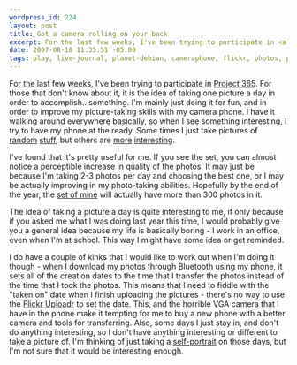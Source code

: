 ```yaml
--- 
wordpress_id: 224
layout: post
title: Got a camera rolling on your back
excerpt: For the last few weeks, I've been trying to participate in <a href="http://photojojo.com/content/tutorials/project-365-take-a-photo-a-day/">Project 365</a>.  For those that don't know about it, it is the idea of taking one picture a day in order to accomplish.. something.  I'm mainly just doing it for fun, and in order to improve my picture-taking skills with my camera phone.   I have it walking around everywhere basically, so when I see something interesting, I try to have my phone at the ready.
date: 2007-08-18 11:35:51 -05:00
tags: play, live-journal, planet-debian, cameraphone, flickr, photos, project365
---
```

For the last few weeks, I've been trying to participate in <a href="http://photojojo.com/content/tutorials/project-365-take-a-photo-a-day/">Project 365</a>.  For those that don't know about it, it is the idea of taking one picture a day in order to accomplish.. something.  I'm mainly just doing it for fun, and in order to improve my picture-taking skills with my camera phone.   I have it walking around everywhere basically, so when I see something interesting, I try to have my phone at the ready.  Some times I just take pictures of  <a href="http://flickr.com/photos/jamuraa/1161207399/in/set-72157601532004533/">random</a><a> </a><a href="http://flickr.com/photos/jamuraa/1162062936/in/set-72157601532004533/">stuff</a>, but others are <a href="http://flickr.com/photos/jamuraa/1012736321/in/set-72157601532004533/">more</a> <a href="http://flickr.com/photos/jamuraa/1088783453/in/set-72157601532004533/">interesting</a>.

I've found that it's pretty useful for me.  If you see the set, you can almost notice a perceptible increase in quality of the photos.  It may just be because I'm taking 2-3 photos per day and choosing the best one, or I may be actually improving in my photo-taking abilities.  Hopefully by the end of the year, the <a href="http://flickr.com/photos/jamuraa/sets/72157601532004533/">set of mine</a> will actually have more than 300 photos in it.

The idea of taking a picture a day is quite interesting to me, if only because if you asked me what I was doing last year this time, I would probably give you a general idea because my life is basically boring - I work in an office, even when I'm at school.  This way I might have some idea or get reminded.

I do have a couple of kinks that I would like to work out when I'm doing it though - when I download my photos through Bluetooth using my phone, it sets all of the creation dates to the time that I transfer the photos instead of the time that I took the photos.  This means that I need to fiddle with the "taken on" date when I finish uploading the pictures - there's no way to use the <a href="http://flickr.com/tools/">Flickr Uploadr</a> to set the date.  This, and the horrible VGA camera that I have in the phone make it tempting for me to buy a new phone with a better camera and tools for transferring.  Also, some days I just stay in, and don't do anything interesting, so I don't have anything interesting or different to take a picture of.  I'm thinking of just taking a <a href="http://flickr.com/photos/jamuraa/1012736547/in/set-72157601532004533/">self-portrait</a> on those days, but I'm not sure that it would be interesting enough.
